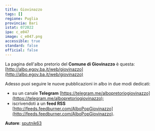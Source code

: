 ```yaml
---
title: Giovinazzo
tags: []
regione: Puglia
provincia: Bari
istat: 072022
ipa: c_e047
image: c_e047.png
accessible: true
standard: false
official: false
---
```


La pagina dell'albo pretorio del **Comune di Giovinazzo** è questa: [http://albo.egov.ba.it/web/giovinazzo](http://albo.egov.ba.it/web/giovinazzo)

Adesso puoi seguire le nuove pubblicazioni in albo in due modi dedicati:

* su un canale **Telegram** [https://telegram.me/albopretoriogiovinazzo](https://telegram.me/albopretoriogiovinazzo);
* iscrivendoti a un **feed RSS** [http://feeds.feedburner.com/AlboPopGiovinazzo](http://feeds.feedburner.com/AlboPopGiovinazzo).

**Autore**: [sputnik63](https://github.com/sputnik63)